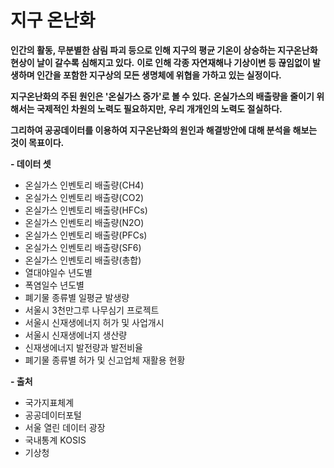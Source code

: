 # 지구 온난화

**인간의 활동, 무분별한 삼림 파괴 등으로 인해 지구의 평균 기온이 상승하는 지구온난화 현상이 날이 갈수록 심해지고 있다.**
**이로 인해 각종 자연재해나 기상이변 등 끊임없이 발생하며 인간을 포함한 지구상의 모든 생명체에 위협을 가하고 있는 실정이다.**

**지구온난화의 주된 원인은 '온실가스 증가'로 볼 수 있다.**
**온실가스의 배출량을 줄이기 위해서는 국제적인 차원의 노력도 필요하지만, 우리 개개인의 노력도 절실하다.**

**그리하여 공공데이터를 이용하여 지구온난화의 원인과 해결방안에 대해 분석을 해보는 것이 목표이다.**

**- 데이터 셋**
- 온실가스 인벤토리 배출량(CH4)
- 온실가스 인벤토리 배출량(CO2)
- 온실가스 인벤토리 배출량(HFCs)
- 온실가스 인벤토리 배출량(N2O)
- 온실가스 인벤토리 배출량(PFCs)
- 온실가스 인벤토리 배출량(SF6)
- 온실가스 인벤토리 배출량(총합)
- 열대야일수 년도별
- 폭염일수 년도별
- 폐기물 종류별 일평균 발생량
- 서울시 3천만그루 나무심기 프로젝트
- 서울시 신재생에너지 허가 및 사업개시
- 서울시 신재생에너지 생산량
- 신재생에너지 발전량과 발전비율
- 폐기물 종류별 허가 및 신고업체 재활용 현황

**- 출처**
- 국가지표체계
- 공공데이터포털
- 서울 열린 데이터 광장
- 국내통계 KOSIS
- 기상청
